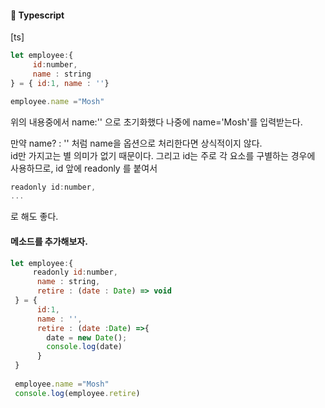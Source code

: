 #### 🍎 Typescript

[ts]
```js
let employee:{
     id:number,
     name : string
} = { id:1, name : ''}

employee.name ="Mosh"

```
위의 내용중에서 name:'' 으로 초기화했다  나중에 name='Mosh'를 입력받는다.  

만약 name? : '' 처럼 name을 옵션으로 처리한다면 상식적이지 않다.   
id만 가지고는 별 의미가 없기 때문이다. 그리고 id는 주로 각 요소를 구별하는 경우에 사용하므로, 
id 앞에 readonly 를 붙여서  
```js  
readonly id:number,
... 
```
로 해도 좋다.  

#### 메소드를 추가해보자.
```js
let employee:{
     readonly id:number,
      name : string,
      retire : (date : Date) => void
 } = { 
      id:1, 
      name : '',
      retire : (date :Date) =>{
        date = new Date();
        console.log(date)
      }
 }
 
 employee.name ="Mosh"
 console.log(employee.retire)

```




